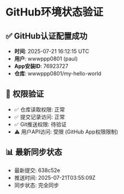 # GitHub环境状态验证

## ✅ GitHub认证配置成功
- **时间**: 2025-07-21 16:12:15 UTC
- **用户**: wwwppp0801 (paul)
- **App安装ID**: 76923727
- **仓库**: wwwppp0801/my-hello-world

## 🔧 权限验证
- ✅ 仓库读取权限: 正常
- ✅ 提交记录访问: 正常  
- ✅ Git推送权限: 待验证
- ⚠️ 用户API访问: 受限 (GitHub App权限限制)

## 📊 最新同步状态
- 最新提交: 638c52e
- 推送时间: 2025-07-21T03:55:09Z
- 同步状态: 完全同步

